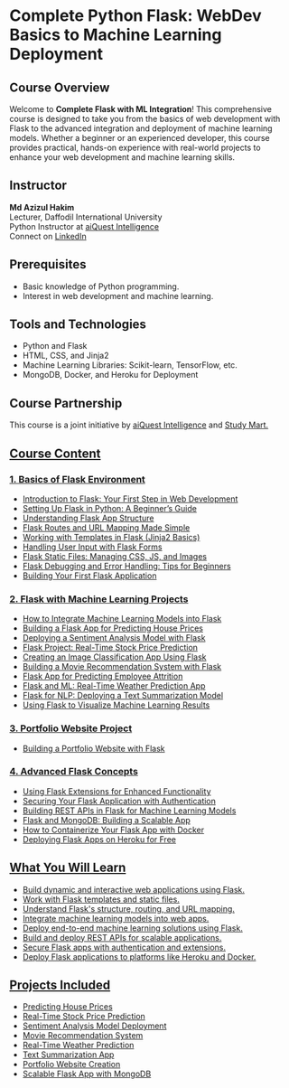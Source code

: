 <h1>Complete Python Flask: WebDev Basics to Machine Learning Deployment</h1>

<h2>Course Overview</h2>
<p>
    Welcome to <strong>Complete Flask with ML Integration</strong>! This comprehensive course is designed to take you from the basics of web development with Flask to the advanced integration and deployment of machine learning models. Whether a beginner or an experienced developer, this course provides practical, hands-on experience with real-world projects to enhance your web development and machine learning skills.
</p>

<h2>Instructor</h2>
<p>
    <strong>Md Azizul Hakim</strong> <br>
    Lecturer, Daffodil International University<br>
    Python Instructor at <a href="https://aiquest.org/" target="_blank">aiQuest Intelligence</a><br>
    Connect on <a href="https://www.linkedin.com/in/azizul-hakim104/" target="_blank">LinkedIn</a>
</p>


<h2>Prerequisites</h2>
<ul>
    <li>Basic knowledge of Python programming.</li>
    <li>Interest in web development and machine learning.</li>
</ul>

<h2>Tools and Technologies</h2>
<ul>
    <li>Python and Flask</li>
    <li>HTML, CSS, and Jinja2</li>
    <li>Machine Learning Libraries: Scikit-learn, TensorFlow, etc.</li>
    <li>MongoDB, Docker, and Heroku for Deployment</li>
</ul>

<h2>Course Partnership</h2>
<p>
    This course is a joint initiative by <a href="https://aiquest.org/" target="_blank">aiQuest Intelligence</a> and <a href="https://youtube.com/studymart" target="_blank"> Study Mart.
</p>

<h2>Course Content</h2>

<h3>1. Basics of Flask Environment</h3>
<ul>
    <li>Introduction to Flask: Your First Step in Web Development</li>
    <li>Setting Up Flask in Python: A Beginner’s Guide</li>
    <li>Understanding Flask App Structure</li>
    <li>Flask Routes and URL Mapping Made Simple</li>
    <li>Working with Templates in Flask (Jinja2 Basics)</li>
    <li>Handling User Input with Flask Forms</li>
    <li>Flask Static Files: Managing CSS, JS, and Images</li>
    <li>Flask Debugging and Error Handling: Tips for Beginners</li>
    <li>Building Your First Flask Application</li>
</ul>

<h3>2. Flask with Machine Learning Projects</h3>
<ul>
    <li>How to Integrate Machine Learning Models into Flask</li>
    <li>Building a Flask App for Predicting House Prices</li>
    <li>Deploying a Sentiment Analysis Model with Flask</li>
    <li>Flask Project: Real-Time Stock Price Prediction</li>
    <li>Creating an Image Classification App Using Flask</li>
    <li>Building a Movie Recommendation System with Flask</li>
    <li>Flask App for Predicting Employee Attrition</li>
    <li>Flask and ML: Real-Time Weather Prediction App</li>
    <li>Flask for NLP: Deploying a Text Summarization Model</li>
    <li>Using Flask to Visualize Machine Learning Results</li>
</ul>

<h3>3. Portfolio Website Project</h3>
<ul>
    <li>Building a Portfolio Website with Flask</li>
</ul>

<h3>4. Advanced Flask Concepts</h3>
<ul>
    <li>Using Flask Extensions for Enhanced Functionality</li>
    <li>Securing Your Flask Application with Authentication</li>
    <li>Building REST APIs in Flask for Machine Learning Models</li>
    <li>Flask and MongoDB: Building a Scalable App</li>
    <li>How to Containerize Your Flask App with Docker</li>
    <li>Deploying Flask Apps on Heroku for Free</li>
</ul>

<h2>What You Will Learn</h2>
<ul>
    <li>Build dynamic and interactive web applications using Flask.</li>
    <li>Work with Flask templates and static files.</li>
    <li>Understand Flask's structure, routing, and URL mapping.</li>
    <li>Integrate machine learning models into web apps.</li>
    <li>Deploy end-to-end machine learning solutions using Flask.</li>
    <li>Build and deploy REST APIs for scalable applications.</li>
    <li>Secure Flask apps with authentication and extensions.</li>
    <li>Deploy Flask applications to platforms like Heroku and Docker.</li>
</ul>

<h2>Projects Included</h2>
<ul>
    <li>Predicting House Prices</li>
    <li>Real-Time Stock Price Prediction</li>
    <li>Sentiment Analysis Model Deployment</li>
    <li>Movie Recommendation System</li>
    <li>Real-Time Weather Prediction</li>
    <li>Text Summarization App</li>
    <li>Portfolio Website Creation</li>
    <li>Scalable Flask App with MongoDB</li>
</ul>
